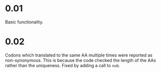 0.01
====
Basic functionality.


0.02
====
Codons which translated to the same AA multiple times were reported as non-synonymous. This is because the code checked the length of the AAs rather than the uniqueness. Fixed by adding a call to `nub`.
